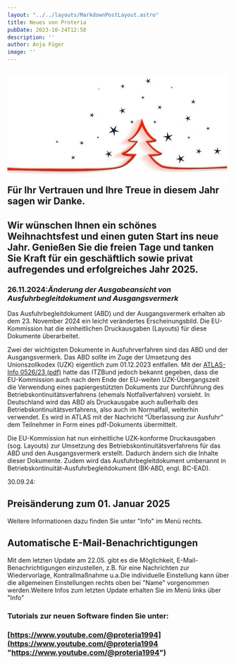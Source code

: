 ```yaml
---
layout: "../../layouts/MarkdownPostLayout.astro"
title: Neues von Proteria 
pubDate: 2023-10-24T12:58
description: ''
author: Anja Füger
image: ''
---
```


##  ![](../../images/posts/Weihnachtsmotiv1-1b2966.jpg)**Für Ihr Vertrauen und Ihre Treue in diesem Jahr sagen wir Danke.** 

## **Wir wünschen Ihnen ein schönes Weihnachtsfest und einen guten Start ins neue Jahr. Genießen Sie die freien Tage und tanken Sie Kraft für ein geschäftlich sowie privat aufregendes und erfolgreiches Jahr 2025.**







### 26.11.2024:***Änderung der Ausgabeansicht von Ausfuhrbegleitdokument und Ausgangsvermerk*** 

Das Ausfuhrbegleitdokument (ABD) und der Ausgangsvermerk erhalten ab dem 23. November 2024 ein leicht verändertes Erscheinungsbild. Die EU-Kommission hat die einheitlichen Druckausgaben (Layouts) für diese Dokumente überarbeitet.

Zwei der wichtigsten Dokumente in Ausfuhrverfahren sind das ABD und der Ausgangsvermerk. Das ABD sollte im Zuge der Umsetzung des Unionszollkodex (UZK) eigentlich zum 01.12.2023 entfallen. Mit der [ATLAS-Info 0526/23 (pdf)](https://www.zoll.de/SharedDocs/Downloads/DE/Links-fuer-Inhaltseiten/Fachthemen/Zoelle/Atlas/2023/info_0526_23.pdf?__blob=publicationFile&amp;v=3 "https://www.zoll.de/SharedDocs/Downloads/DE/Links-fuer-Inhaltseiten/Fachthemen/Zoelle/Atlas/2023/info_0526_23.pdf?__blob=publicationFile&amp;v=3") hatte das ITZBund jedoch bekannt gegeben, dass die EU-Kommission auch nach dem Ende der EU-weiten UZK-Übergangszeit die Verwendung eines papiergestützten Dokuments zur Durchführung des Betriebskontinuitätsverfahrens (ehemals Notfallverfahren) vorsieht. In Deutschland wird das ABD als Druckausgabe auch außerhalb des Betriebskontinuitätsverfahrens, also auch im Normalfall, weiterhin verwendet. Es wird in ATLAS mit der Nachricht “Überlassung zur Ausfuhr” dem Teilnehmer in Form eines pdf-Dokuments übermittelt.

Die EU-Kommission hat nun einheitliche UZK-konforme Druckausgaben (sog. Layouts) zur Umsetzung des Betriebskontinuitätsverfahrens für das ABD und den Ausgangsvermerk erstellt. Dadurch ändern sich die Inhalte dieser Dokumente. Zudem wird das Ausfuhrbegleitdokument umbenannt in Betriebskontinuität-Ausfuhrbegleitdokument (BK-ABD, engl. BC-EAD).



30\.09.24:

## Preisänderung zum 01. Januar 2025

Weitere Informationen dazu finden Sie unter \"Info\" im Menü rechts.

## Automatische E-Mail-Benachrichtigungen

Mit dem letzten Update am 22.05. gibt es die Möglichkeit, E-Mail-Benachrichtigungen einzustellen, z.B. für eine Nachrichten zur Wiedervorlage, Kontrallmaßnahme u.a.Die individuelle Einstellung kann über die allgemeinen Einstellungen rechts oben bei \"Name\" vorgenommen werden.Weitere Infos zum letzten Update erhalten Sie im Menü links über \"Info\"

#### 

### Tutorials zur neuen Software finden Sie unter:

### [https://www.youtube.com/@proteria1994](https://www.youtube.com/@proteria1994 "https://www.youtube.com/@proteria1994")